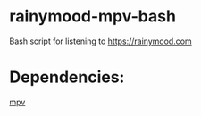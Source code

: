 # rainymood-mpv-bash
Bash script for listening to https://rainymood.com
# Dependencies:
[mpv](https://github.com/mpv-player/mpv)
